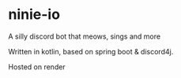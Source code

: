 # ninie-io

A silly discord bot that meows, sings and more

Written in kotlin, based on spring boot & discord4j.

Hosted on render
